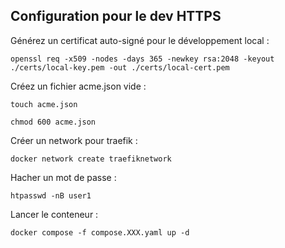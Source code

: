## Configuration pour le dev HTTPS

Générez un certificat auto-signé pour le développement local :

`openssl req -x509 -nodes -days 365 -newkey rsa:2048 -keyout ./certs/local-key.pem -out ./certs/local-cert.pem`

Créez un fichier acme.json vide :

`touch acme.json`

`chmod 600 acme.json`

Créer un network pour traefik :

`docker network create traefiknetwork`

Hacher un mot de passe :

`htpasswd -nB user1`

Lancer le conteneur :

`docker compose -f compose.XXX.yaml up -d`